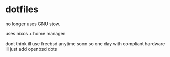 # dotfiles

no longer uses GNU stow.

uses nixos + home manager

dont think ill use freebsd anytime soon so one day with compliant hardware ill just add openbsd dots
